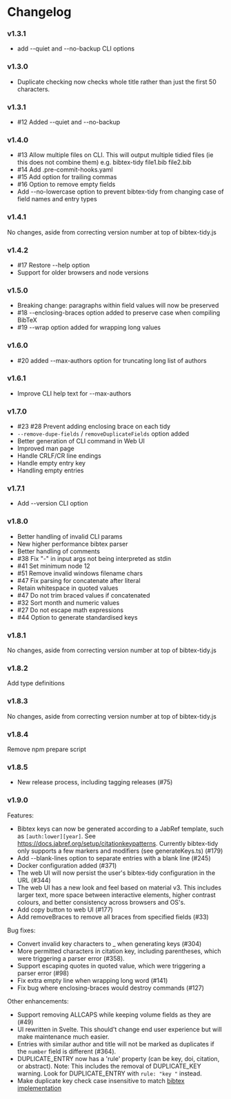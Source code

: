 # Changelog

### v1.3.1

- add --quiet and --no-backup CLI options

### v1.3.0

- Duplicate checking now checks whole title rather than just the first 50 characters.

### v1.3.1

- #12 Added --quiet and --no-backup

### v1.4.0

- #13 Allow multiple files on CLI. This will output multiple tidied files (ie this does not combine them) e.g. bibtex-tidy file1.bib file2.bib
- #14 Add .pre-commit-hooks.yaml
- #15 Add option for trailing commas
- #16 Option to remove empty fields
- Add --no-lowercase option to prevent bibtex-tidy from changing case of field names and entry types

### v1.4.1

No changes, aside from correcting version number at top of bibtex-tidy.js

### v1.4.2

- #17 Restore --help option
- Support for older browsers and node versions

### v1.5.0

- Breaking change: paragraphs within field values will now be preserved
- #18 --enclosing-braces option added to preserve case when compiling BibTeX
- #19 --wrap option added for wrapping long values

### v1.6.0

- #20 added --max-authors option for truncating long list of authors

### v1.6.1

- Improve CLI help text for --max-authors

### v1.7.0

- #23 #28 Prevent adding enclosing brace on each tidy
- `--remove-dupe-fields` / `removeDuplicateFields` option added
- Better generation of CLI command in Web UI
- Improved man page
- Handle CRLF/CR line endings
- Handle empty entry key
- Handling empty entries

### v1.7.1

- Add --version CLI option

### v1.8.0

- Better handling of invalid CLI params
- New higher performance bibtex parser
- Better handling of comments
- #38 Fix "-" in input args not being interpreted as stdin
- #41 Set minimum node 12
- #51 Remove invalid windows filename chars
- #47 Fix parsing for concatenate after literal
- Retain whitespace in quoted values
- #47 Do not trim braced values if concatenated
- #32 Sort month and numeric values
- #27 Do not escape math expressions
- #44 Option to generate standardised keys

### v1.8.1

No changes, aside from correcting version number at top of bibtex-tidy.js

### v1.8.2

Add type definitions

### v1.8.3

No changes, aside from correcting version number at top of bibtex-tidy.js

### v1.8.4

Remove npm prepare script

### v1.8.5

- New release process, including tagging releases (#75)

### v1.9.0

Features:

- Bibtex keys can now be generated according to a JabRef template, such as `[auth:lower][year]`. See https://docs.jabref.org/setup/citationkeypatterns. Currently bibtex-tidy only supports a few markers and modifiers (see generateKeys.ts) (#179)
- Add --blank-lines option to separate entries with a blank line (#245)
- Docker configuration added (#371)
- The web UI will now persist the user's bibtex-tidy configuration in the URL (#344)
- The web UI has a new look and feel based on material v3. This includes larger text, more space between interactive elements, higher contrast colours, and better consistency across browsers and OS's.
- Add copy button to web UI (#177)
- Add removeBraces to remove all braces from specified fields (#33)

Bug fixes:

- Convert invalid key characters to \_ when generating keys (#304)
- More permitted characters in citation key, including parentheses, which were triggering a parser error (#358).
- Support escaping quotes in quoted value, which were triggering a parser error (#98)
- Fix extra empty line when wrapping long word (#141)
- Fix bug where enclosing-braces would destroy commands (#127)

Other enhancements:

- Support removing ALLCAPS while keeping volume fields as they are (#49)
- UI rewritten in Svelte. This should't change end user experience but will make maintenance much easier.
- Entries with similar author and title will not be marked as duplicates if the `number` field is different (#364).
- DUPLICATE_ENTRY now has a 'rule' property (can be key, doi, citation, or abstract). Note: This includes the removal of DUPLICATE_KEY warning. Look for DUPLICATE_ENTRY with `rule: "key "` instead.
- Make duplicate key check case insensitive to match [bibtex implementation](https://web.archive.org/web/20210422110817/https://maverick.inria.fr/~Xavier.Decoret/resources/xdkbibtex/bibtex_summary.html)
